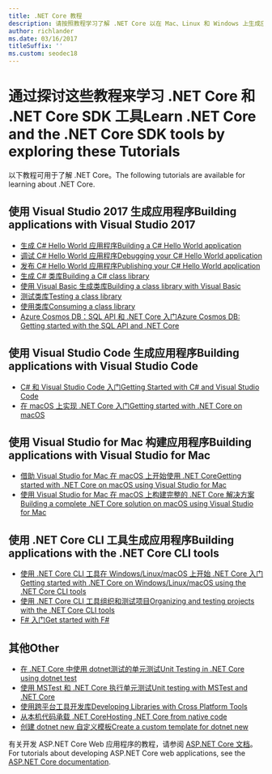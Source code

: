```yaml
---
title: .NET Core 教程
description: 请按照教程学习了解 .NET Core 以在 Mac、Linux 和 Windows 上生成应用和库。
author: richlander
ms.date: 03/16/2017
titleSuffix: ''
ms.custom: seodec18
---
```

# <a name="learn-net-core-and-the-net-core-sdk-tools-by-exploring-these-tutorials"></a><span data-ttu-id="1dae5-103">通过探讨这些教程来学习 .NET Core 和 .NET Core SDK 工具</span><span class="sxs-lookup"><span data-stu-id="1dae5-103">Learn .NET Core and the .NET Core SDK tools by exploring these Tutorials</span></span>

<span data-ttu-id="1dae5-104">以下教程可用于了解 .NET Core。</span><span class="sxs-lookup"><span data-stu-id="1dae5-104">The following tutorials are available for learning about .NET Core.</span></span>

## <a name="building-applications-with-visual-studio-2017"></a><span data-ttu-id="1dae5-105">使用 Visual Studio 2017 生成应用程序</span><span class="sxs-lookup"><span data-stu-id="1dae5-105">Building applications with Visual Studio 2017</span></span>

- [<span data-ttu-id="1dae5-106">生成 C# Hello World 应用程序</span><span class="sxs-lookup"><span data-stu-id="1dae5-106">Building a C# Hello World application</span></span>](with-visual-studio.md)
- [<span data-ttu-id="1dae5-107">调试 C# Hello World 应用程序</span><span class="sxs-lookup"><span data-stu-id="1dae5-107">Debugging your C# Hello World application</span></span>](debugging-with-visual-studio.md)
- [<span data-ttu-id="1dae5-108">发布 C# Hello World 应用程序</span><span class="sxs-lookup"><span data-stu-id="1dae5-108">Publishing your C# Hello World application</span></span>](publishing-with-visual-studio.md)
- [<span data-ttu-id="1dae5-109">生成 C# 类库</span><span class="sxs-lookup"><span data-stu-id="1dae5-109">Building a C# class library</span></span>](library-with-visual-studio.md)
- [<span data-ttu-id="1dae5-110">使用 Visual Basic 生成类库</span><span class="sxs-lookup"><span data-stu-id="1dae5-110">Building a class library with Visual Basic</span></span>](vb-library-with-visual-studio.md)
- [<span data-ttu-id="1dae5-111">测试类库</span><span class="sxs-lookup"><span data-stu-id="1dae5-111">Testing a class library</span></span>](testing-library-with-visual-studio.md)
- [<span data-ttu-id="1dae5-112">使用类库</span><span class="sxs-lookup"><span data-stu-id="1dae5-112">Consuming a class library</span></span>](consuming-library-with-visual-studio.md)
- [<span data-ttu-id="1dae5-113">Azure Cosmos DB：SQL API 和 .NET Core 入门</span><span class="sxs-lookup"><span data-stu-id="1dae5-113">Azure Cosmos DB: Getting started with the SQL API and .NET Core</span></span>](/azure/cosmos-db/sql-api-dotnetcore-get-started)

## <a name="building-applications-with-visual-studio-code"></a><span data-ttu-id="1dae5-114">使用 Visual Studio Code 生成应用程序</span><span class="sxs-lookup"><span data-stu-id="1dae5-114">Building applications with Visual Studio Code</span></span>

- [<span data-ttu-id="1dae5-115">C# 和 Visual Studio Code 入门</span><span class="sxs-lookup"><span data-stu-id="1dae5-115">Getting Started with C# and Visual Studio Code</span></span>](with-visual-studio-code.md)
- [<span data-ttu-id="1dae5-116">在 macOS 上实现 .NET Core 入门</span><span class="sxs-lookup"><span data-stu-id="1dae5-116">Getting started with .NET Core on macOS</span></span>](using-on-macos.md)

## <a name="building-applications-with-visual-studio-for-mac"></a><span data-ttu-id="1dae5-117">使用 Visual Studio for Mac 构建应用程序</span><span class="sxs-lookup"><span data-stu-id="1dae5-117">Building applications with Visual Studio for Mac</span></span>

- [<span data-ttu-id="1dae5-118">借助 Visual Studio for Mac 在 macOS 上开始使用 .NET Core</span><span class="sxs-lookup"><span data-stu-id="1dae5-118">Getting started with .NET Core on macOS using Visual Studio for Mac</span></span>](using-on-mac-vs.md)
- [<span data-ttu-id="1dae5-119">使用 Visual Studio for Mac 在 macOS 上构建完整的 .NET Core 解决方案</span><span class="sxs-lookup"><span data-stu-id="1dae5-119">Building a complete .NET Core solution on macOS using Visual Studio for Mac</span></span>](using-on-mac-vs-full-solution.md)

## <a name="building-applications-with-the-net-core-cli-tools"></a><span data-ttu-id="1dae5-120">使用 .NET Core CLI 工具生成应用程序</span><span class="sxs-lookup"><span data-stu-id="1dae5-120">Building applications with the .NET Core CLI tools</span></span>

- [<span data-ttu-id="1dae5-121">使用 .NET Core CLI 工具在 Windows/Linux/macOS 上开始 .NET Core 入门</span><span class="sxs-lookup"><span data-stu-id="1dae5-121">Getting started with .NET Core on Windows/Linux/macOS using the .NET Core CLI tools</span></span>](using-with-xplat-cli.md)
- [<span data-ttu-id="1dae5-122">使用 .NET Core CLI 工具组织和测试项目</span><span class="sxs-lookup"><span data-stu-id="1dae5-122">Organizing and testing projects with the .NET Core CLI tools</span></span>](testing-with-cli.md)
- [<span data-ttu-id="1dae5-123">F# 入门</span><span class="sxs-lookup"><span data-stu-id="1dae5-123">Get started with F#</span></span>](../../fsharp/get-started/get-started-command-line.md)

## <a name="other"></a><span data-ttu-id="1dae5-124">其他</span><span class="sxs-lookup"><span data-stu-id="1dae5-124">Other</span></span>
- [<span data-ttu-id="1dae5-125">在 .NET Core 中使用 dotnet测试的单元测试</span><span class="sxs-lookup"><span data-stu-id="1dae5-125">Unit Testing in .NET Core using dotnet test</span></span>](../testing/unit-testing-with-dotnet-test.md)
- [<span data-ttu-id="1dae5-126">使用 MSTest 和 .NET Core 执行单元测试</span><span class="sxs-lookup"><span data-stu-id="1dae5-126">Unit testing with MSTest and .NET Core</span></span>](../testing/unit-testing-with-mstest.md)
- [<span data-ttu-id="1dae5-127">使用跨平台工具开发库</span><span class="sxs-lookup"><span data-stu-id="1dae5-127">Developing Libraries with Cross Platform Tools</span></span>](libraries.md)
- [<span data-ttu-id="1dae5-128">从本机代码承载 .NET Core</span><span class="sxs-lookup"><span data-stu-id="1dae5-128">Hosting .NET Core from native code</span></span>](netcore-hosting.md)
- [<span data-ttu-id="1dae5-129">创建 dotnet new 自定义模板</span><span class="sxs-lookup"><span data-stu-id="1dae5-129">Create a custom template for dotnet new</span></span>](create-custom-template.md)

<span data-ttu-id="1dae5-130">有关开发 ASP.NET Core Web 应用程序的教程，请参阅 [ASP.NET Core 文档](/aspnet/core/)。</span><span class="sxs-lookup"><span data-stu-id="1dae5-130">For tutorials about developing ASP.NET Core web applications, see the [ASP.NET Core documentation](/aspnet/core/).</span></span>
